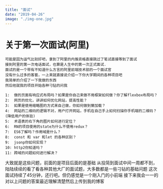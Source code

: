 ```yaml
---
title: "面试"
date: "2019-04-26"
image: "./img-one.jpg"
---
```


# 关于第一次面试(阿里)
    可能是因为运气比较好吧，拿到了阿里的内推资格直接跳过了笔试直接等到了面试
    接到阿里的第一次电话面试，也算是人生中的第一次正式面试.
    面试的是一个带有不知道什么方言的阿里前端技术部的一个面试官
    没有什么过多的客套，一上来就直接说介绍一下你大学期间的各种项目吧
    我简单的介绍了一下我做的东西
    然后他就我的项目开始各种刁钻的问我

```
1:  做的页面有响应式布局吗？如果是你自己来做不用框架如何做？你了解flexbox布局吗？
2:  网页的优化，讲讲如何优化网站，提高性能？
3:  如果是使用缩略图的方式来自己做，你如何做到懒加载？
4:  网站的二维码的逻辑不对，用户打开网站，手机在自己手上如何扫描你手机端的二维码？(降低用户的体验)
5:  术语表的右下角的图片如何进行定位？
6:  RN的项目使用的state为什么不使用redux？
7:  ES6了解吗？作用域是什么？
8:  const 和 var 和let 的各种区别？
9:  jsonp你如何实现？
10: http2你知道吗？
11: 跨域的问题如何进行解决？
```

大致就是这些问题，前面的是项目后面的是基础
从投简到面试中间一周都不到，陆陆续续的看了看各种其他大厂的面试题，大多数都是一些刁钻的基础问题
这次面试持续了45分钟，还行吧。但仍感觉是一个刚入门的小前端
接下来我会一一的对以上问题的答案最近理解清楚然后上传到我的博客